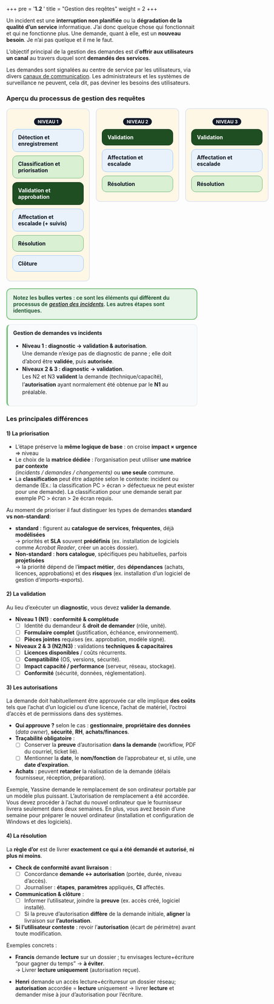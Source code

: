 +++
pre = '<b>1.2 </b>'
title = "Gestion des reqêtes"
weight = 2
+++

Un incident est une **interruption non planifiée** ou la **dégradation de la qualité d’un service** informatique. J’ai donc quelque chose qui fonctionnait et qui ne fonctionne plus. 
Une demande, quant à elle, est un **nouveau besoin**. Je n’ai pas quelque et il me le faut. 
​
<!-- Par exemple, mon accès VPN fonctionnait hier et il ne fonctionne plus aujourd’hui 
VS
Par exemple, j’ai besoin d’avoir un accès VPN et je n’ai jamais eu un tel accès.​ -->

L’objectif principal de la gestion des demandes est d’**offrir aux utilisateurs un canal** au travers duquel sont **demandés des services**.​

Les demandes sont signalées au centre de service par les utilisateurs, via divers <a href="420-510/content/01-analyse-du-besoin/_index.md" target="_blank" rel="noopener">canaux de communication</a>. Les administrateurs et les systèmes de surveillance ne peuvent, cela dit, pas deviner les besoins des utilisateurs.​
​
### Aperçu du processus de gestion des requêtes 

<style>
:root{
  --lane-bg:#fff7e6;      /* fond panneau */
  --box-bg:#e9f2fb;       /* fond bleu pâle (étapes communes) */
  --box-br:#93c5fd;
  --ink:#0b1220;
  --green:#d9f0d3;        /* vert pâle (étapes spécifiques aux demandes) */
  --green-br:#6ab06e;
  --green-dark:#1f4e23;   /* vert foncé (Validation/approbation) */
}

/* Grille des 3 niveaux */
.inc-grid{
  display:grid;
  grid-template-columns:repeat(3,minmax(220px,1fr));
  gap:16px; margin:1rem 0;
  align-items:start;
}
.lane{border:2px solid #1e3a8a20;border-radius:12px;background:#fff}
.lane-inner{background:var(--lane-bg);border-radius:10px;padding:14px}
.lane-title{display:flex;justify-content:center;align-items:center;margin:.6rem 0 .4rem}
.badge{display:inline-block;padding:2px 10px;border-radius:999px;background:#111827;color:#fff;font-size:.75rem;font-weight:700}

/* Étapes */
.step{background:var(--box-bg);border:1.5px solid var(--box-br);border-radius:12px;
      padding:12px 14px;margin:10px 0;font-weight:700;color:var(--ink)}
.step.green{background:var(--green);border-color:var(--green-br)}
.step.gdark{background:var(--green-dark);color:#fff;border-color:#0f3311}

details.step summary{cursor:pointer;list-style:none;display:inline}
details.step summary::-webkit-details-marker{display:none}
details.step[open]{filter:brightness(0.98)}
.note{font-weight:400;margin-top:8px;color:#374151;line-height:1.35}
.hint{font-size:.82rem;color:#6b7280;margin-left:.25rem;font-weight:400}

/* Notice */
.notice{
  margin:18px 0 8px; padding:14px 16px;
  background:#e7f5e9; color:#114b22; border:2px solid #7bc17f; border-radius:12px;
  font-weight:600;
  box-shadow:0 1px 0 rgba(0,0,0,.03) inset;
}

@media (prefers-color-scheme: dark){
  .lane{background:#0b1220;border-color:#334155}
  .lane-inner{background:#0f172a}
  .step{background:#0f2340;border-color:#3b82f6;color:#e5e7eb}
  .step.green{background:#0d3220;border-color:#2e7d32;color:#d1fae5}
  .step.gdark{background:#0b2a16;border-color:#0b4d1f;color:#e8fcef}
  .note{color:#cbd5e1}
  .badge{background:#1f2937}
  .notice{background:#0e2414;color:#c7f9d4;border-color:#2e7d32}
}
</style>

<div class="inc-grid">

  <!-- NIVEAU 1 -->
  <div class="lane">
    <div class="lane-inner">
      <div class="lane-title"><span class="badge">NIVEAU 1</span></div>
      <div class="step">Détection et enregistrement</div>
      <div class="step green">Classification et priorisation</div>
      <div class="step gdark">Validation et approbation</div>
      <div class="step">Affectation et escalade (+ suivis)</div>
      <div class="step green">Résolution</div>
      <div class="step">Clôture</div>
    </div>
  </div>

  <!-- NIVEAU 2 -->
  <div class="lane">
    <div class="lane-inner">
      <div class="lane-title"><span class="badge">NIVEAU 2</span></div>
      <div class="step gdark">Validation</div>
      <div class="step">Affectation et escalade</div>
      <div class="step green">Résolution</div>
    </div>
  </div>

  <!-- NIVEAU 3 -->
  <div class="lane">
    <div class="lane-inner">
      <div class="lane-title"><span class="badge">NIVEAU 3</span></div>
      <div class="step gdark">Validation</div>
      <div class="step">Affectation et escalade</div>
      <div class="step green">Résolution</div>
    </div>
  </div>

</div>

<div class="notice">
  Notez les <strong>bulles vertes</strong> : ce sont les éléments qui <strong>diffèrent</strong> du processus de <a href="420-510/content/01-analyse-du-besoin/gestion-incidents.md" target="_blank" rel="noopener"><em>gestion des incidents</em></a>. Les autres étapes sont identiques.
</div>

<style>
.diff-note{
  margin: 12px 0;
  padding: 12px 14px;
  background: #f8fafc;
  border: 1px solid #e5e7eb;
  border-left: 4px solid #7bc17f;  /* liseré vert */
  border-radius: 10px;
  line-height: 1.45;
}
@media (prefers-color-scheme: dark){
  .diff-note{ background:#0f172a; color:#e5e7eb; border-color:#334155; border-left-color:#2e7d32; }
}
</style>

<div class="diff-note">
  <strong>Gestion de demandes vs incidents</strong>
  <ul>
    <li><strong>Niveau 1 : diagnostic → validation &amp; autorisation</strong>. <br> Une demande n’exige pas de diagnostic de panne ; elle doit d’abord être <strong>validée</strong>, puis <strong>autorisée</strong>.</li>
    <li><strong>Niveaux 2 &amp; 3 : diagnostic → validation</strong>. <br> Les N2 et N3 <strong>valident</strong> la demande (technique/capacité), l’<strong>autorisation</strong> ayant normalement été obtenue par le <strong>N1</strong> au préalable.</li>
  </ul>
</div>

### Les principales différences

#### 1) La priorisation
- L’étape préserve la **même logique de base** : on croise **impact × urgence** ⇒ niveau
- Le choix de la **matrice dédiée** : l’organisation peut utiliser **une matrice par contexte**  
  *(incidents / demandes / changements)* ou **une seule** commune.
- La **classification** peut être adaptée selon le contexte: incident ou demande (Ex.: la classification PC > écran > défectueux ne peut exister pour une demande). La classification pour une demande serait par exemple PC > écran > 2e écran requis.​

Au moment de prioriser il faut distinguer les types de demandes **standard vs non-standard**:
  - **standard** : figurent au **catalogue de services**, **fréquentes**, déjà **modélisées**  
    → priorités et **SLA** souvent **prédéfinis** (ex. installation de logiciels comme *Acrobat Reader*, créer un accès dossier).
  - **Non-standard** : **hors catalogue**, spécifiques peu habituelles, parfois **projetisées**  
    → la priorité dépend de l’**impact métier**, des **dépendances** (achats, licences, approbations) et des **risques** (ex. installation d’un logiciel de gestion d’imports-exports). 
<!-- nouveau logiciel métier pour un labo → dépend de l’**achat**, du **packaging** et des **tests sécurité** → priorité ajustée selon l’échéance. -->

#### 2) La validation
Au lieu d’exécuter un **diagnostic**, vous devez **valider la demande​**. 
- **Niveau 1 (N1)** : **conformité & complétude**  
  - [ ] Identité du demandeur & **droit de demander** (rôle, unité).  
  - [ ] **Formulaire complet** (justification, échéance, environnement).  
  - [ ] **Pièces jointes** requises (ex. approbation, modèle signé).
- **Niveaux 2 & 3 (N2/N3)** : validations **techniques & capacitaires**  
  - [ ] **Licences disponibles** / coûts récurrents.  
  - [ ] **Compatibilité** (OS, versions, sécurité).  
  - [ ] **Impact capacité / performance** (serveur, réseau, stockage).  
  - [ ] **Conformité** (sécurité, données, réglementation).

<!-- Habituellement le niveau 1 vérifie que la demande est conforme et complète.​
Les niveaux 2 et 3 peuvent aussi vérifier la conformité de la demande, mais s’attarderont à d’autres éléments comme le nombre de licences disponibles pour la demande d’un logiciel ou d’un accès.  La vérification de l’impact sur la capacité ou la performance d’un système peut aussi faire partie des vérifications. -->

<!-- Demande d’accès à une appli RH :  
N1 vérifie que le **formulaire est complet** et la **justification**.  
N2 vérifie **licences restantes** et **droits** nécessaires ; peut demander l’aval du **propriétaire des données**. -->

#### 3) Les autorisations
La demande doit habituellement être approuvée car elle implique **des coûts** tels que l’achat d’un logiciel ou d’une licence, l’achat de matériel, l’octroi d’accès et de permissions dans des systèmes.​

- **Qui approuve ?** selon le cas : **gestionnaire**, **propriétaire des données** (*data owner*), **sécurité**, **RH**, **achats/finances**.
- **Traçabilité obligatoire** :
  - [ ] Conserver la **preuve** d’autorisation **dans la demande** (workflow, PDF du courriel, ticket lié).  
  - [ ] Mentionner la **date**, le **nom/fonction** de l’approbateur et, si utile, une **date d’expiration**.
- **Achats** : peuvent **retarder** la réalisation de la demande (délais fournisseur, réception, préparation).

Exemple, Yassine demande le remplacement de son ordinateur portable par un modèle plus puissant. L’autorisation de remplacement a été accordée.  Vous devez procéder à l’achat du nouvel ordinateur que le fournisseur livrera seulement dans deux semaines.  En plus, vous avez besoin d’une semaine pour préparer le nouvel ordinateur (installation et configuration de Windows et des logiciels).​
<!-- - Accès à un partage **contenant des salaires** → **approbation RH** (propriétaire des données) **requise**, preuve jointe.  
- Logiciel payant sans licence disponible → **achat** nécessaire, donc **délais** (commande + packaging + déploiement). -->

<!-- Les demandes d’accès exigent beaucoup de vigilance et ne doivent jamais être prises à la légère. Les approbations sont donc un élément essentiel.​
Par exemple, vous recevez une demande pour un accès au partage réseau RH contenant les salaires de tous les employés.  Il faut l’approbation du Directeur RH.​
Pour chaque partage réseau et pour chaque application, il doit y avoir un responsable (propriétaire des données) pour autoriser les accès et faire une révision annuelle des accès.​​
Il est primordial de conserver les autorisations avec la demande.  Certains logiciels permettent de demander l’autorisation directement dans la demande; d’autres logiciels permettent de joindre un fichier (par exemple, un pdf du courriel qui démontre l’autorisation).​​
L’important est de pouvoir prouver que vous avez bien reçu l’autorisation du propriétaire des données.​ -->

#### 4) La résolution
La **règle d’or** est de livrer **exactement ce qui a été demandé et autorisé**, **ni plus ni moins**.
- **Check de conformité avant livraison** :
  - [ ] Concordance **demande ↔ autorisation** (portée, durée, niveau d’accès).  
  - [ ] Journaliser : **étapes**, **paramètres** appliqués, **CI** affectés.
- **Communication & clôture** :
  - [ ] Informer l’utilisateur, joindre la **preuve** (ex. accès créé, logiciel installé).  
  - [ ] Si la preuve d’autorisation **diffère** de la demande initiale, **aligner** la livraison sur **l’autorisation**.
- **Si l’utilisateur conteste** : revoir l’**autorisation** (écart de périmètre) avant toute modification.

Exemples concrets :
- **Francis** demande **lecture** sur un dossier ; tu envisages lecture+écriture “pour gagner du temps” → **à éviter**.  
  → Livrer **lecture uniquement** (autorisation reçue).  
<!-- Sara demande un accès lecture à un dossier réseau.  Le propriétaire du dossier réseau a approuvé la demande.  Vous décidez de donner un accès lecture et écriture car les demandes précédentes pour d’autres utilisateurs étaient toujours pour un accès lecture, puis finalement une deuxième demande était effectuée pour un accès écriture.  Vous vous dites que vous sauverez du temps en accordant tout de suite l’accès en écriture.  Ce n’est pas à vous de juger.  Vous êtes là pour exécuter.  Peut-être que Francis est stagiaire et que l’accès en écriture peut compromettre des données importantes.​ -->
- **Henri** demande un accès lecture+écrituresur un dossier réseau; **autorisation** accordée = **lecture** uniquement → livrer **lecture** et demander mise à jour d’autorisation pour l’écriture.
<!-- Questions exam : quelle type est standard vs non standard : demande de cellulaire (stand) -->